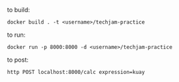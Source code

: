 to build:

```
docker build . -t <username>/techjam-practice
```


to run:

```
docker run -p 8000:8000 -d <username>/techjam-practice
```

to post:

```
http POST localhost:8000/calc expression=kuay
```
